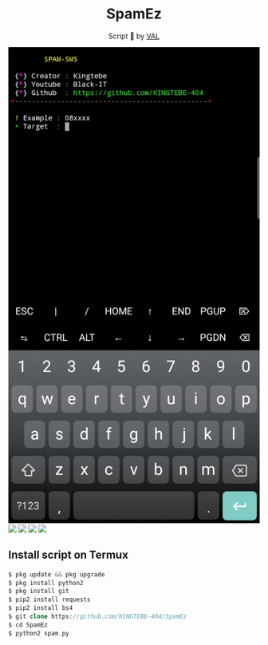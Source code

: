 ﻿
<h1 align="center">
  SpamEz
</h1>
</div>
<p align="center">
    Script 🙋 by <a href="https://github.com/KINGTEBE-404">VAL</a>
</p>


![screen](https://github.com/KINGTEBE-404/SpamEz/blob/Kingtebe/IMG_20210106_143429.jpg)
   ![](https://img.shields.io/badge/Language-2-blue) ![](https://img.shields.io/badge/Python-2.7-green) ![](https://img.shields.io/badge/Size-2.89KB-orange) ![](https://img.shields.io/badge/Relase-20-08-20-brightgreen)

## Install script on Termux
```php
$ pkg update && pkg upgrade
$ pkg install python2
$ pkg install git
$ pip2 install requests
$ pip2 install bs4
$ git clone https://github.com/KINGTEBE-404/SpamEz
$ cd SpamEz
$ python2 spam.py
```

##